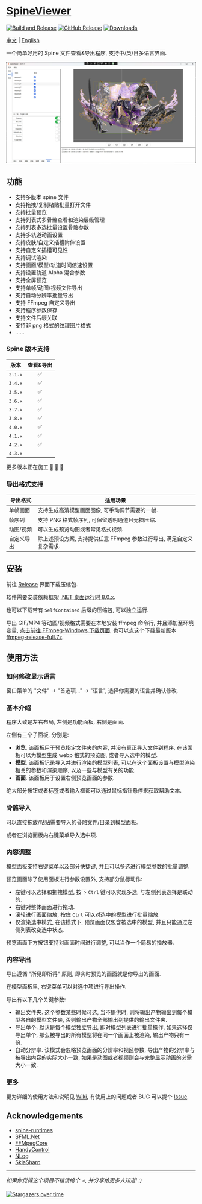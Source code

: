 # [SpineViewer](https://github.com/ww-rm/SpineViewer)

[![Build and Release](https://github.com/ww-rm/SpineViewer/actions/workflows/dotnet-desktop.yml/badge.svg)](https://github.com/ww-rm/SpineViewer/actions/workflows/dotnet-desktop.yml)
[![GitHub Release](https://img.shields.io/github/v/release/ww-rm/SpineViewer?logo=github&logoColor=959da5&label=Release&labelColor=3f4850)](https://github.com/ww-rm/SpineViewer/releases)
[![Downloads](https://img.shields.io/github/downloads/ww-rm/SpineViewer/total?logo=github&logoColor=959da5&label=Downloads&labelColor=3f4850)](https://github.com/ww-rm/SpineViewer/releases)

[中文](README.md) | [English](README.en.md)

一个简单好用的 Spine 文件查看&导出程序, 支持中/英/日多语言界面.

![previewer](img/preview.webp)

## 功能

- 支持多版本 spine 文件
- 支持拖拽/复制粘贴批量打开文件
- 支持批量预览
- 支持列表式多骨骼查看和渲染层级管理
- 支持列表多选批量设置骨骼参数
- 支持多轨道动画设置
- 支持皮肤/自定义插槽附件设置
- 支持自定义插槽可见性
- 支持调试渲染
- 支持画面/模型/轨道时间倍速设置
- 支持设置轨道 Alpha 混合参数
- 支持全屏预览
- 支持单帧/动图/视频文件导出
- 支持自动分辨率批量导出
- 支持 FFmpeg 自定义导出
- 支持程序参数保存
- 支持文件后缀关联
- 支持非 png 格式的纹理图片格式
- ......

### Spine 版本支持

| 版本 | 查看&导出 |
| :---: | :---: |
| `2.1.x` | :white_check_mark: |
| `3.4.x` | :white_check_mark: |
| `3.5.x` | :white_check_mark: |
| `3.6.x` | :white_check_mark: |
| `3.7.x` | :white_check_mark: |
| `3.8.x` | :white_check_mark: |
| `4.0.x` | :white_check_mark: |
| `4.1.x` | :white_check_mark: |
| `4.2.x` | :white_check_mark: |
| `4.3.x` |  |

更多版本正在施工 :rocket: :rocket: :rocket:

### 导出格式支持

| 导出格式 | 适用场景 |
| --- | --- |
| 单帧画面 | 支持生成高清模型画面图像, 可手动调节需要的一帧. |
| 帧序列 | 支持 PNG 格式帧序列, 可保留透明通道且无损压缩. |
| 动图/视频 | 可以生成预览动图或者常见格式视频. |
| 自定义导出 | 除上述预设方案, 支持提供任意 FFmpeg 参数进行导出, 满足自定义复杂需求. |

## 安装

前往 [Release](https://github.com/ww-rm/SpineViewer/releases) 界面下载压缩包.

软件需要安装依赖框架 [.NET 桌面运行时 8.0.x](https://dotnet.microsoft.com/zh-cn/download/dotnet/8.0).

也可以下载带有 `SelfContained` 后缀的压缩包, 可以独立运行.

导出 GIF/MP4 等动图/视频格式需要在本地安装 ffmpeg 命令行, 并且添加至环境变量, [点击前往 FFmpeg-Windows 下载页面](https://ffmpeg.org/download.html#build-windows), 也可以点这个下载最新版本 [ffmpeg-release-full.7z](https://www.gyan.dev/ffmpeg/builds/ffmpeg-release-full.7z).

## 使用方法

### 如何修改显示语言

窗口菜单的 "文件" -> "首选项..." -> "语言", 选择你需要的语言并确认修改.

### 基本介绍

程序大致是左右布局, 左侧是功能面板, 右侧是画面.

左侧有三个子面板, 分别是:

- **浏览**. 该面板用于预览指定文件夹的内容, 并没有真正导入文件到程序. 在该面板可以为模型生成 webp 格式的预览图, 或者导入选中的模型.
- **模型**. 该面板记录导入并进行渲染的模型列表, 可以在这个面板设置与模型渲染相关的参数和渲染顺序, 以及一些与模型有关的功能.
- **画面**. 该面板用于设置右侧预览画面的参数.

绝大部分按钮或者标签或者输入框都可以通过鼠标指针悬停来获取帮助文本.

### 骨骼导入

可以直接拖放/粘贴需要导入的骨骼文件/目录到模型面板.

或者在浏览面板内右键菜单导入选中项.

### 内容调整

模型面板支持右键菜单以及部分快捷键, 并且可以多选进行模型参数的批量调整.

预览画面除了使用面板进行参数设置外, 支持部分鼠标动作:

- 左键可以选择和拖拽模型, 按下 `Ctrl` 键可以实现多选, 与左侧列表选择是联动的.
- 右键对整体画面进行拖动.
- 滚轮进行画面缩放, 按住 `Ctrl` 可以对选中的模型进行批量缩放.
- 仅渲染选中模式, 在该模式下, 预览画面仅包含被选中的模型, 并且只能通过左侧列表改变选中状态.

预览画面下方按钮支持对画面时间进行调整, 可以当作一个简易的播放器.

### 内容导出

导出遵循 "所见即所得" 原则, 即实时预览的画面就是你导出的画面.

在模型面板里, 右键菜单可以对选中项进行导出操作.

导出有以下几个关键参数:

- 输出文件夹. 这个参数某些时候可选, 当不提供时, 则将输出产物输出到每个模型各自的模型文件夹, 否则输出产物全部输出到提供的输出文件夹.
- 导出单个. 默认是每个模型独立导出, 即对模型列表进行批量操作, 如果选择仅导出单个, 那么被导出的所有模型将在同一个画面上被渲染, 输出产物只有一份.
- 自动分辨率. 该模式会忽略预览画面的分辨率和视区参数, 导出产物的分辨率与被导出内容的实际大小一致, 如果是动图或者视频则会与完整显示动画的必需大小一致.

### 更多

更为详细的使用方法和说明见 [Wiki](https://github.com/ww-rm/SpineViewer/wiki), 有使用上的问题或者 BUG 可以提个 [Issue](https://github.com/ww-rm/SpineViewer/issues).

## Acknowledgements

- [spine-runtimes](https://github.com/EsotericSoftware/spine-runtimes)
- [SFML.Net](https://github.com/SFML/SFML.Net)
- [FFMpegCore](https://github.com/rosenbjerg/FFMpegCore)
- [HandyControl](https://github.com/HandyOrg/HandyControl)
- [NLog](https://github.com/NLog/NLog)
- [SkiaSharp](https://github.com/mono/SkiaSharp)

---

*如果你觉得这个项目不错请给个 :star:, 并分享给更多人知道! :)*

[![Stargazers over time](https://starchart.cc/ww-rm/SpineViewer.svg?variant=adaptive)](https://starchart.cc/ww-rm/SpineViewer)
